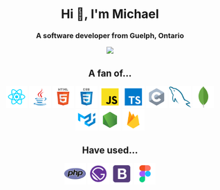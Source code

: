 <h1 align="center">Hi 👋, I'm Michael</h1>
<h3 align="center">A software developer from Guelph, Ontario</h3>

<span align="center"></span>

<p align="center">
  <a href="http://github-readme-streak-stats.herokuapp.com?user=L-Michael1&theme=dracula&date_format=M%20j%5B%2C%20Y%5D)"> 
    <img  src="http://github-readme-streak-stats.herokuapp.com?user=L-Michael1&theme=dracula&date_format=M%20j%5B%2C%20Y%5D)"/>
  </a>
</p>

<h2 align="center">A fan of...</h2>
<p align="center">
  <img src="./icons/react.svg" alt="react" height="50px"/>
  <img src="./icons/java.svg" alt="java" height="50px"/>
  <img src="./icons/html.svg" alt="html" height="50px"/>
  <img src="./icons/css.svg" alt="css" height="50px"/>
  <img src="./icons/javascript.svg" alt="javascript" height="50px"/>
  <img src="./icons/typescript.svg" alt="typescript" height="50px"/>
  <img src="./icons/c.svg" alt="c" height="50px"/>
  <img src="./icons/mysql.svg" alt="mysql" height="50px"/>
  <img src="./icons/mongodb.svg" alt="mongodb" height="50px"/>
  <img src="./icons/material-ui.svg" alt="material-ui" height="50px"/>
  <img src="./icons/node.svg" alt="node" height="50px"/>
  <img src="./icons/firebase.svg" alt="firebase" height="50px"/>
</p>

<h2 align="center">Have used...</h2>
<p align="center">
  <img src="./icons/php.svg" alt="php" height="50px"/>
  <img src="./icons/gatsby.svg" alt="gatsby" height="50px"/>
  <img src="./icons/bootstrap.svg" alt="bootstrap" height="50px"/>
  <img src="./icons/figma.svg" alt="figma" height="50px"/>
</p>